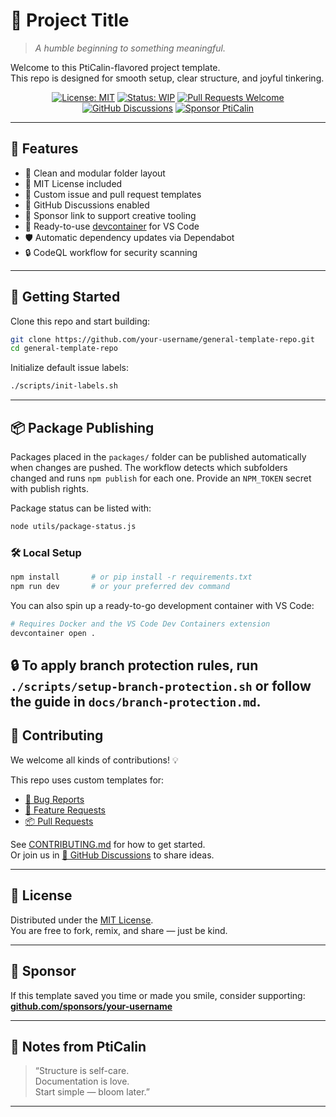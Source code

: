 # 🌱 Project Title

> _A humble beginning to something meaningful._

Welcome to this PtiCalin-flavored project template.  
This repo is designed for smooth setup, clear structure, and joyful tinkering.

<div align="center">

[![License: MIT](https://img.shields.io/badge/License-MIT-green.svg)](LICENSE)
[![Status: WIP](https://img.shields.io/badge/status-in_progress-yellow.svg)](#)
[![Pull Requests Welcome](https://img.shields.io/badge/PRs-welcome-brightgreen.svg)](./.github/pull_request_template.md)
[![GitHub Discussions](https://img.shields.io/badge/💬-Discussions-blueviolet?logo=github)](https://github.com/your-username/general-template-repo/discussions)
[![Sponsor PtiCalin](https://img.shields.io/badge/Sponsor-💖-f06292.svg?logo=githubsponsors)](https://github.com/sponsors/your-username)

</div>

---

## 🧰 Features

- 🌿 Clean and modular folder layout  
- 📜 MIT License included  
- 🧭 Custom issue and pull request templates  
- 💬 GitHub Discussions enabled
- 💖 Sponsor link to support creative tooling
- 🐳 Ready-to-use [devcontainer](./.devcontainer) for VS Code
- 🛡️ Automatic dependency updates via Dependabot
- 🔒 CodeQL workflow for security scanning

---

## 🚀 Getting Started

Clone this repo and start building:

```bash
git clone https://github.com/your-username/general-template-repo.git
cd general-template-repo
```

Initialize default issue labels:

```bash
./scripts/init-labels.sh
```

---

## 📦 Package Publishing

Packages placed in the `packages/` folder can be published automatically when
changes are pushed. The workflow detects which subfolders changed and runs
`npm publish` for each one. Provide an `NPM_TOKEN` secret with publish rights.

Package status can be listed with:

```bash
node utils/package-status.js
```

### 🛠 Local Setup

```bash
npm install       # or pip install -r requirements.txt
npm run dev       # or your preferred dev command
```

You can also spin up a ready-to-go development container with VS Code:

```bash
# Requires Docker and the VS Code Dev Containers extension
devcontainer open .

```

🔒 To apply branch protection rules, run `./scripts/setup-branch-protection.sh` or follow the guide in `docs/branch-protection.md`.
---

## 🤝 Contributing

We welcome all kinds of contributions! 💡

This repo uses custom templates for:
- [🐛 Bug Reports](./.github/ISSUE_TEMPLATE/bug.yml)
- [🌟 Feature Requests](./.github/ISSUE_TEMPLATE/feature-request.yml)
- [📦 Pull Requests](./.github/pull_request_template.md)

See [CONTRIBUTING.md](CONTRIBUTING.md) for how to get started.  
Or join us in [💬 GitHub Discussions](https://github.com/your-username/general-template-repo/discussions) to share ideas.

---

## 📜 License

Distributed under the [MIT License](LICENSE).  
You are free to fork, remix, and share — just be kind.

---

## 💌 Sponsor

If this template saved you time or made you smile, consider supporting:  
[**github.com/sponsors/your-username**](https://github.com/sponsors/your-username)

---

## 🧠 Notes from PtiCalin

> “Structure is self-care.  
> Documentation is love.  
> Start simple — bloom later.”

---
